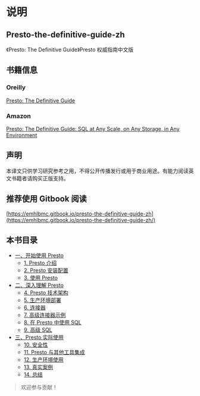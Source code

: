 # 说明

## Presto-the-definitive-guide-zh

《Presto: The Definitive Guide》Presto 权威指南中文版

## 书籍信息

### Oreilly

[Presto: The Definitive Guide](https://learning.oreilly.com/library/view/presto-the-definitive/9781492044260/)

### Amazon

[Presto: The Definitive Guide: SQL at Any Scale, on Any Storage, in Any Environment](https://www.amazon.com/Presto-Definitive-Guide-Storage-Environment/dp/149204427X)

## 声明

本译文只供学习研究参考之用，不得公开传播发行或用于商业用途。有能力阅读英文书籍者请购买正版支持。

## 推荐使用 Gitbook 阅读

[https://emhlbmc.gitbook.io/presto-the-definitive-guide-zh](https://emhlbmc.gitbook.io/presto-the-definitive-guide-zh/)

## 本书目录

* [一、开始使用 Presto](getting-started-with-presto/README.md)
  * [1. Presto 介绍](getting-started-with-presto/introducing-presto.md)
  * [2. Presto 安装配置](getting-started-with-presto/installing-and-configuring-presto.md)
  * [3. 使用 Presto](getting-started-with-presto/using-presto.md)
* [二、深入理解 Presto](diving-deeper-into-presto/README.md)
  * [4. Presto 技术架构](diving-deeper-into-presto/presto-architecture.md)
  * [5. 生产环境部署](diving-deeper-into-presto/production-ready-deployment.md)
  * [6. 连接器](diving-deeper-into-presto/connectors.md)
  * [7. 高级连接器示例](diving-deeper-into-presto/advanced-connector-examples.md)
  * [8. 在 Presto 中使用 SQL](diving-deeper-into-presto/using-sql-in-presto.md)
  * [9. 高级 SQL](diving-deeper-into-presto/advanced-sql.md)
* [三、Presto 实际使用](presto-in-real-world-uses/README.md)
  * [10. 安全性](presto-in-real-world-uses/security.md)
  * [11. Presto 与其他工具集成](presto-in-real-world-uses/integrating-presto-with-other-tools.md)
  * [12. 生产环境使用](presto-in-real-world-uses/presto-in-production.md)
  * [13. 真实案例](presto-in-real-world-uses/real-world-examples.md)
  * [14. 总结](presto-in-real-world-uses/conclusion.md)

> 欢迎参与贡献！

